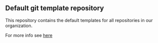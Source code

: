 ## Default git template repository

This repository contains the default templates for all repositories in our organization.

For more info see [here](https://docs.github.com/en/communities/setting-up-your-project-for-healthy-contributions/creating-a-default-community-health-file)
